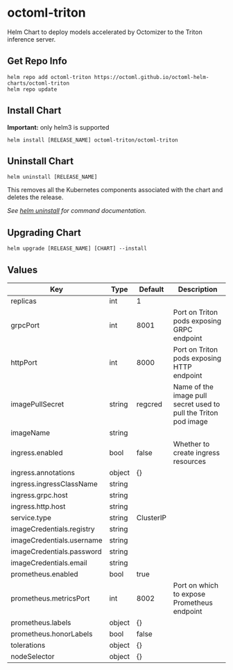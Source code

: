 # octoml-triton

Helm Chart to deploy models accelerated by Octomizer to the Triton inference server.

## Get Repo Info

```console
helm repo add octoml-triton https://octoml.github.io/octoml-helm-charts/octoml-triton
helm repo update
```

## Install Chart

**Important:** only helm3 is supported

```console
helm install [RELEASE_NAME] octoml-triton/octoml-triton
```
## Uninstall Chart

```console
helm uninstall [RELEASE_NAME]
```

This removes all the Kubernetes components associated with the chart and deletes the release.

_See [helm uninstall](https://helm.sh/docs/helm/helm_uninstall/) for command documentation._

## Upgrading Chart

```console
helm upgrade [RELEASE_NAME] [CHART] --install
```

## Values

| Key | Type | Default | Description |
|-----|------|---------|-------------|
| replicas | int | 1 | | Number of Triton pods to deploy
| grpcPort | int | 8001 | Port on Triton pods exposing GRPC endpoint
| httpPort | int | 8000 | Port on Triton pods exposing HTTP endpoint
| imagePullSecret | string | regcred | Name of the image pull secret used to pull the Triton pod image
| imageName | string |
| ingress.enabled | bool | false | Whether to create ingress resources
| ingress.annotations | object | {}
| ingress.ingressClassName | string |
| ingress.grpc.host | string |
| ingress.http.host | string |
| service.type | string | ClusterIP
| imageCredentials.registry | string |
| imageCredentials.username | string |
| imageCredentials.password | string |
| imageCredentials.email | string |
| prometheus.enabled | bool | true
| prometheus.metricsPort | int | 8002 | Port on which to expose Prometheus endpoint
| prometheus.labels | object | {}
| prometheus.honorLabels | bool | false
| tolerations | object | {}
| nodeSelector | object | {}
